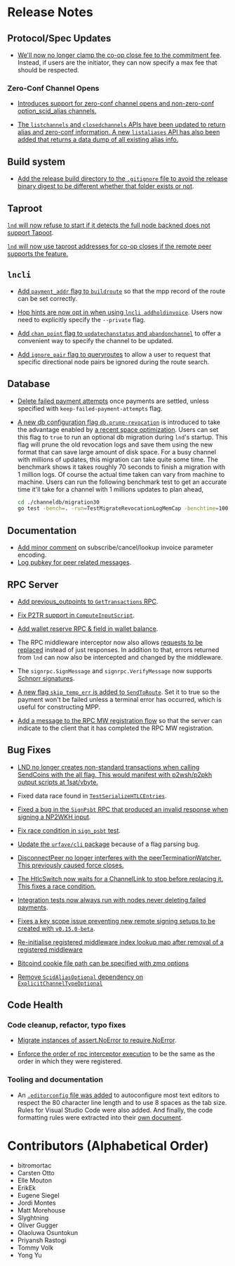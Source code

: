 # Release Notes

## Protocol/Spec Updates

* [We'll now no longer clamp the co-op close fee to the commitment
 fee](https://github.com/lightningnetwork/lnd/pull/6770). Instead, if users are
 the initiator, they can now specify a max fee that should be respected.

### Zero-Conf Channel Opens
* [Introduces support for zero-conf channel opens and non-zero-conf option_scid_alias channels.](https://github.com/lightningnetwork/lnd/pull/5955)

* [The `listchannels` and `closedchannels` APIs have been updated to return alias and zero-conf
  information. A new `listaliases` API has also been added that returns a data dump of all
  existing alias info.](https://github.com/lightningnetwork/lnd/pull/6734)

## Build system

* [Add the release build directory to the `.gitignore` file to avoid the release
  binary digest to be different whether that folder exists or
  not](https://github.com/lightningnetwork/lnd/pull/6676).

## Taproot

[`lnd` will now refuse to start if it detects the full node backned does not
support Tapoot](https://github.com/lightningnetwork/lnd/pull/6798).

[`lnd` will now use taproot addresses for co-op closes if the remote peer
supports the feature.](https://github.com/lightningnetwork/lnd/pull/6633)

## `lncli`

* [Add `payment_addr` flag to
  `buildroute`](https://github.com/lightningnetwork/lnd/pull/6576)
  so that the mpp record of the route can be set correctly.

* [Hop hints are now opt in when using `lncli
  addholdinvoice`](https://github.com/lightningnetwork/lnd/pull/6577). Users now
  need to explicitly specify the `--private` flag.

* [Add `chan_point` flag to
  `updatechanstatus` and `abandonchannel`](https://github.com/lightningnetwork/lnd/pull/6705)
  to offer a convenient way to specify the channel to be updated.

* [Add `ignore_pair` flag to 
  queryroutes](https://github.com/lightningnetwork/lnd/pull/6724) to allow a 
  user to request that specific directional node pairs be ignored during the 
  route search.

## Database

* [Delete failed payment attempts](https://github.com/lightningnetwork/lnd/pull/6438)
  once payments are settled, unless specified with `keep-failed-payment-attempts` flag.

* [A new db configuration flag
  `db.prune-revocation`](https://github.com/lightningnetwork/lnd/pull/6469) is
  introduced to take the advantage enabled by [a recent space
  optimization](https://github.com/lightningnetwork/lnd/pull/6347). Users can
  set this flag to `true` to run an optional db migration during `lnd`'s
  startup. This flag will prune the old revocation logs and save them using the
  new format that can save large amount of disk space. 
  For a busy channel with millions of updates, this migration can take quite
  some time. The benchmark shows it takes roughly 70 seconds to finish a
  migration with 1 million logs. Of course the actual time taken can vary from
  machine to machine. Users can run the following benchmark test to get an
  accurate time it'll take for a channel with 1 millions updates to plan ahead,
  ```sh
  cd ./channeldb/migration30
  go test -bench=. -run=TestMigrateRevocationLogMemCap -benchtime=1000000x -timeout=10m -benchmem
  ```

## Documentation

* [Add minor comment](https://github.com/lightningnetwork/lnd/pull/6559) on
  subscribe/cancel/lookup invoice parameter encoding.
* [Log pubkey for peer related messages](https://github.com/lightningnetwork/lnd/pull/6588).
  
## RPC Server

* [Add previous_outpoints to 
  `GetTransactions` RPC](https://github.com/lightningnetwork/lnd/pull/6321).

* [Fix P2TR support in
  `ComputeInputScript`](https://github.com/lightningnetwork/lnd/pull/6680).

* [Add wallet reserve RPC & field in wallet
  balance](https://github.com/lightningnetwork/lnd/pull/6592).

* The RPC middleware interceptor now also allows [requests to be
  replaced](https://github.com/lightningnetwork/lnd/pull/6630) instead of just
  responses. In addition to that, errors returned from `lnd` can now also be
  intercepted and changed by the middleware.

* The `signrpc.SignMessage` and `signrpc.VerifyMessage` now supports [Schnorr
  signatures](https://github.com/lightningnetwork/lnd/pull/6722).

* [A new flag `skip_temp_err` is added to
  `SendToRoute`](https://github.com/lightningnetwork/lnd/pull/6545). Set it to
  true so the payment won't be failed unless a terminal error has occurred,
  which is useful for constructing MPP.

* [Add a message to the RPC MW registration 
  flow](https://github.com/lightningnetwork/lnd/pull/6754) so that the server 
  can indicate to the client that it has completed the RPC MW registration.

## Bug Fixes

* [LND no longer creates non-standard transactions when calling SendCoins with the
  all flag. This would manifest with p2wsh/p2pkh output scripts at
  1sat/vbyte.](https://github.com/lightningnetwork/lnd/pull/6740)

* Fixed data race found in
  [`TestSerializeHTLCEntries`](https://github.com/lightningnetwork/lnd/pull/6673).

* [Fixed a bug in the `SignPsbt` RPC that produced an invalid response when
  signing a NP2WKH input](https://github.com/lightningnetwork/lnd/pull/6687).

* [Fix race condition in `sign_psbt` test](https://github.com/lightningnetwork/lnd/pull/6741).

* [Update the `urfave/cli`
  package](https://github.com/lightningnetwork/lnd/pull/6682) because of a flag
  parsing bug.

* [DisconnectPeer no longer interferes with the peerTerminationWatcher. This previously caused
  force closes.](https://github.com/lightningnetwork/lnd/pull/6655)

* [The HtlcSwitch now waits for a ChannelLink to stop before replacing it. This fixes a race
  condition.](https://github.com/lightningnetwork/lnd/pull/6642)

* [Integration tests now always run with nodes never deleting failed
  payments](https://github.com/lightningnetwork/lnd/pull/6712).

* [Fixes a key scope issue preventing new remote signing setups to be created
  with `v0.15.0-beta`](https://github.com/lightningnetwork/lnd/pull/6714).

* [Re-initialise registered middleware index lookup map after removal of a 
  registered middleware](https://github.com/lightningnetwork/lnd/pull/6739)

* [Bitcoind cookie file path can be specified with zmq
  options](https://github.com/lightningnetwork/lnd/pull/6736)

* [Remove `ScidAliasOptional` dependency on 
`ExplicitChannelTypeOptional`](https://github.com/lightningnetwork/lnd/pull/6809)

## Code Health

### Code cleanup, refactor, typo fixes

* [Migrate instances of assert.NoError to require.NoError](https://github.com/lightningnetwork/lnd/pull/6636).
 
* [Enforce the order of rpc interceptor execution](https://github.com/lightningnetwork/lnd/pull/6709) to be the same as the
  order in which they were registered.

### Tooling and documentation

* An [`.editorconfig` file was
  added](https://github.com/lightningnetwork/lnd/pull/6681) to autoconfigure
  most text editors to respect the 80 character line length and to use 8 spaces
  as the tab size. Rules for Visual Studio Code were also added. And finally,
  the code formatting rules were extracted into their [own
  document](../code_formatting_rules.md).

# Contributors (Alphabetical Order)

* bitromortac
* Carsten Otto
* Elle Mouton
* ErikEk
* Eugene Siegel
* Jordi Montes
* Matt Morehouse
* Slyghtning
* Oliver Gugger
* Olaoluwa Osuntokun
* Priyansh Rastogi
* Tommy Volk
* Yong Yu

